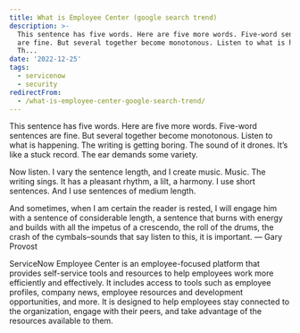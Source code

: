 ```yaml
---
title: What is Employee Center (google search trend)
description: >-
  This sentence has five words. Here are five more words. Five-word sentences
  are fine. But several together become monotonous. Listen to what is happening.
  Th...
date: '2022-12-25'
tags:
  - servicenow
  - security
redirectFrom:
  - /what-is-employee-center-google-search-trend/
---
```


This sentence has five words. Here are five more words. Five-word sentences are fine. But several together become monotonous. Listen to what is happening. The writing is getting boring. The sound of it drones. It’s like a stuck record. The ear demands some variety.

Now listen. I vary the sentence length, and I create music. Music. The writing sings. It has a pleasant rhythm, a lilt, a harmony. I use short sentences. And I use sentences of medium length.

And sometimes, when I am certain the reader is rested, I will engage him with a sentence of considerable length, a sentence that burns with energy and builds with all the impetus of a crescendo, the roll of the drums, the crash of the cymbals–sounds that say listen to this, it is important. — Gary Provost

<!--StartFragment-->

ServiceNow Employee Center is an employee-focused platform that provides self-service tools and resources to help employees work more efficiently and effectively. It includes access to tools such as employee profiles, company news, employee resources and development opportunities, and more. It is designed to help employees stay connected to the organization, engage with their peers, and take advantage of the resources available to them.

<!--EndFragment-->